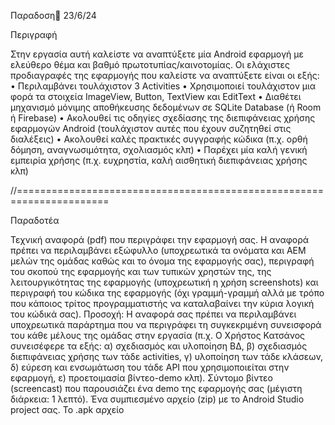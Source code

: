 Παραδοση📅 23/6/24

Περιγραφή

Στην εργασία αυτή καλείστε να αναπτύξετε μία Android εφαρμογή με ελεύθερο θέμα και βαθμό πρωτοτυπίας/καινοτομίας. Οι ελάχιστες προδιαγραφές της εφαρμογής που καλείστε να αναπτύξετε είναι οι εξής: • Περιλαμβάνει τουλάχιστον 3 Activities • Χρησιμοποιεί τουλάχιστον μια φορά τα στοιχεία ImageView, Button, TextView και EditText • Διαθέτει μηχανισμό μόνιμης αποθήκευσης δεδομένων σε SQLite Database (ή Room ή Firebase) • Ακολουθεί τις οδηγίες σχεδίασης της διεπιφάνειας χρήσης εφαρμογών Android (τουλάχιστον αυτές που έχουν συζητηθεί στις διαλέξεις) • Ακολουθεί καλές πρακτικές συγγραφής κώδικα (π.χ. ορθή δόμηση, αναγνωσιμότητα, σχολιασμός κλπ) • Παρέχει μία καλή γενική εμπειρία χρήσης (π.χ. ευχρηστία, καλή αισθητική διεπιφάνειας χρήσης κλπ)

//======================================================================

Παραδοτέα

Τεχνική αναφορά (pdf) που περιγράφει την εφαρμογή σας. Η αναφορά πρέπει να περιλαμβάνει εξώφυλλο (υποχρεωτικά τα ονόματα και ΑΕΜ μελών της ομάδας καθώς και το όνομα της εφαρμογής σας), περιγραφή του σκοπού της εφαρμογής και των τυπικών χρηστών της, της λειτουργικότητας της εφαρμογής (υποχρεωτική η χρήση screenshots) και περιγραφή του κώδικα της εφαρμογής (όχι γραμμή-γραμμή αλλά με τρόπο που κάποιος τρίτος προγραμματιστής να καταλαβαίνει την κύρια λογική του κώδικά σας). Προσοχή: Η αναφορά σας πρέπει να περιλαμβάνει υποχρεωτικά παράρτημα που να περιγράφει τη συγκεκριμένη συνεισφορά του κάθε μέλους της ομάδας στην εργασία (π.χ. Ο Χρήστος Κατσάνος συνεισέφερε τα εξής: α) σχεδιασμός και υλοποίηση ΒΔ, β) σχεδιασμός διεπιφάνειας χρήσης των τάδε activities, γ) υλοποίηση των τάδε κλάσεων, δ) εύρεση και ενσωμάτωση του τάδε API που χρησιμοποιείται στην εφαρμογή, ε) προετοιμασία βίντεο-demo κλπ).
Σύντομο βίντεο (screencast) που παρουσιάζει ένα demo της εφαρμογής σας (μέγιστη διάρκεια: 1 λεπτό).
Ένα συμπιεσμένο αρχείο (zip) με το Android Studio project σας.
Το .apk αρχείo
